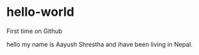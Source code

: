 # hello-world
First time on Github

hello my name is Aayush Shrestha and ihave been living in Nepal.
